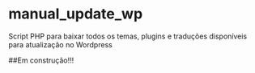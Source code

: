 # manual_update_wp
Script PHP para baixar todos os temas, plugins e traduções disponíveis para atualização no Wordpress

##Em construção!!!

